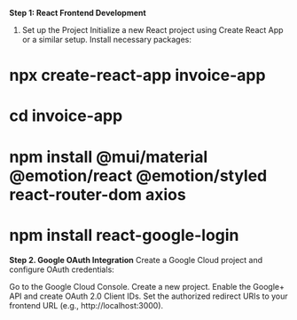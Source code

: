 **Step 1: React Frontend Development**
1. Set up the Project
Initialize a new React project using Create React App or a similar setup.
Install necessary packages:

# npx create-react-app invoice-app
# cd invoice-app
# npm install @mui/material @emotion/react @emotion/styled react-router-dom axios
# npm install react-google-login

**Step 2. Google OAuth Integration**
Create a Google Cloud project and configure OAuth credentials:

Go to the Google Cloud Console.
Create a new project.
Enable the Google+ API and create OAuth 2.0 Client IDs.
Set the authorized redirect URIs to your frontend URL (e.g., http://localhost:3000).

